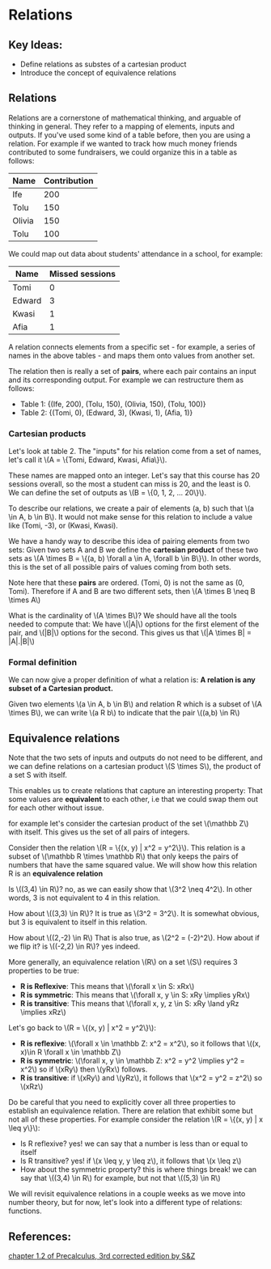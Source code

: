 # Relations

## Key Ideas:
- Define relations as substes of a cartesian product
- Introduce the concept of equivalence relations

## Relations

Relations are a cornerstone of mathematical thinking, and arguable of thinking in general. They refer to a mapping of elements, inputs and outputs. If you've used some kind of a table before, then you are using a relation. For example if we wanted to track how much money friends contributed to some fundraisers, we could organize this in a table as follows:

|Name| Contribution|
|-|-|
| Ife | 200|
| Tolu | 150 |
| Olivia | 150 |
| Tolu | 100 |

We could map out data about students' attendance in a school, for example:

|Name|Missed sessions|
|-|-|
| Tomi | 0 |
| Edward | 3 |
| Kwasi | 1 |
| Afia | 1 |

A relation connects elements from a specific set - for example, a series of names in the above tables - and maps them onto values from another set. 

The relation then is really a set of **pairs**, where each pair contains an input and its corresponding output. For example we can restructure them as follows: 
- Table 1: {(Ife, 200), (Tolu, 150), (Olivia, 150), (Tolu, 100)}
- Table 2: {(Tomi, 0), (Edward, 3), (Kwasi, 1), (Afia, 1)}

### Cartesian products
Let's look at table 2. The "inputs" for his relation come from a set of names, let's call it \\(A = \\{Tomi, Edward, Kwasi, Afia\\}\\).

These names are mapped onto an integer. Let's say that this course has 20 sessions overall, so the most a student can miss is 20, and the least is 0. We can define the set of outputs as \\(B = \\{0, 1, 2, ... 20\\}\\).

To describe our relations, we create a pair of elements (a, b) such that \\(a \in A, b \in B\\). It would not make sense for this relation to include a value like (Tomi, -3), or (Kwasi, Kwasi). 

We have a handy way to describe this idea of pairing elements from two sets: Given two sets A and B we define the **cartesian product** of these two sets as \\(A \times B = \\{(a, b) \forall a \in A, \forall b \in B\\}\\). In other words, this is the set of all possible pairs of values coming from both sets. 

Note here that these **pairs** are ordered. (Tomi, 0) is not the same as (0, Tomi). Therefore if A and B are two different sets, then \\(A \times B \neq B \times A\\)

What is the cardinality of \\(A \times B\\)? We should have all the tools needed to compute that: We have \\(|A|\\) options for the first element of the pair, and \\(|B|\\) options for the second. This gives us that \\(|A \times B| = |A|.|B|\\)

### Formal definition

We can now give a proper definition of what a relation is: **A relation is any subset of a Cartesian product.** 

Given two elements \\(a \in A, b \in B\\) and relation R which is a subset of \\(A \times B\\), we can write \\(a R b\\) to indicate that the pair \\((a,b) \in R\\)

## Equivalence relations

Note that the two sets of inputs and outputs do not need to be different, and we can define relations on a cartesian product \\(S \times S\\), the product of a set S with itself.

This enables us to create relations that capture an interesting property: That some values are **equivalent** to each other, i.e that we could swap them out for each other without issue. 

for example let's consider the cartesian product of the set \\(\mathbb Z\\) with itself. This gives us the set of all pairs of integers. 

Consider then the relation \\(R = \\{(x, y) | x^2 = y^2\\}\\). This relation is a subset of \\(\mathbb R \times \mathbb R\\) that only keeps the pairs of numbers that have the same squared value. We will show how this relation R is an **equivalence relation**

Is \\((3,4) \in R\\)? no, as we can easily show that \\(3^2 \neq 4^2\\). In other words, 3 is not equivalent to 4 in this relation.

How about \\((3,3) \in R\\)? It is true as \\(3^2 = 3^2\\). It is somewhat obvious, but 3 is equivalent to itself in this relation.

How about \\((2,-2) \in R\\) That is also true, as \\(2^2 = (-2)^2\\). How about if we flip it? is \\((-2,2) \in R\\)? yes indeed.

More generally, an equivalence relation \\(R\\) on a set \\(S\\) requires 3 properties to be true:

- **R is Reflexive**: This means that \\(\forall x \in S: xRx\\)
- **R is symmetric**: This means that \\(\forall x, y \in S: xRy \implies yRx\\)
- **R is transitive**: This means that \\(\forall x, y, z \in S: xRy \land yRz \implies xRz\\)

Let's go back to \\(R = \\{(x, y) | x^2 = y^2\\}\\):

- **R is reflexive**: \\(\forall x \in \mathbb Z: x^2 = x^2\\), so it follows that  \\((x, x)\in R \forall x \in \mathbb Z\\)
- **R is symmetric**: \\(\forall x, y \in \mathbb Z: x^2 = y^2 \implies y^2 = x^2\\) so if \\(xRy\\) then \\(yRx\\) follows.
- **R is transitive**: if \\(xRy\\) and \\(yRz\\), it follows that \\(x^2 = y^2 = z^2\\) so \\(xRz\\)

Do be careful that you need to explicitly cover all three properties to establish an equivalence relation. There are relation that exhibit some but not all of these properties. For example consider the relation \\(R = \\{(x, y) | x \leq y\\}\\):

- Is R reflexive? yes! we can say that a number is less than or equal to itself
- Is R transitive? yes! if \\(x \leq y, y \leq z\\), it follows that \\(x \leq z\\)
- How about the symmetric property? this is where things break! we can say that \\((3,4) \in R\\) for example, but not that \\((5,3) \in R\\)

We will revisit equivalence relations in a couple weeks as we move into number theory, but for now, let's look into a different type of relations: functions.


## References:
[chapter 1.2 of Precalculus, 3rd corrected edition by S&Z](https://www.stitz-zeager.com/szprecalculus07042013.pdf)
